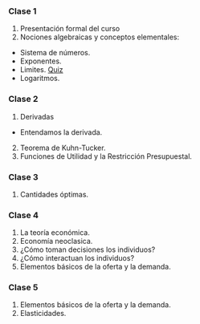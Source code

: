 
### Clase 1
1. Presentación formal del curso
2. Nociones algebraicas y conceptos elementales:
* Sistema de números.
* Exponentes.
* Limites. [Quiz](https://github.com/NicolasGP01/Economia-Microeconomia-I_Estudiantes/blob/main/Corte%20I/Quiz_MICROECONOM%C3%8DA_1.pdf)
* Logaritmos.

### Clase 2
1. Derivadas
* Entendamos la derivada.
2. Teorema de Kuhn-Tucker.
3. Funciones de Utilidad y la Restricción Presupuestal.


### Clase 3
1. Cantidades óptimas.

### Clase 4
1. La teoría económica.
2. Economía neoclasica.
3. ¿Cómo toman decisiones los individuos?
4. ¿Cómo interactuan los individuos?
5. Elementos básicos de la oferta y la demanda.

### Clase 5
1. Elementos básicos de la oferta y la demanda.
2. Elasticidades.
